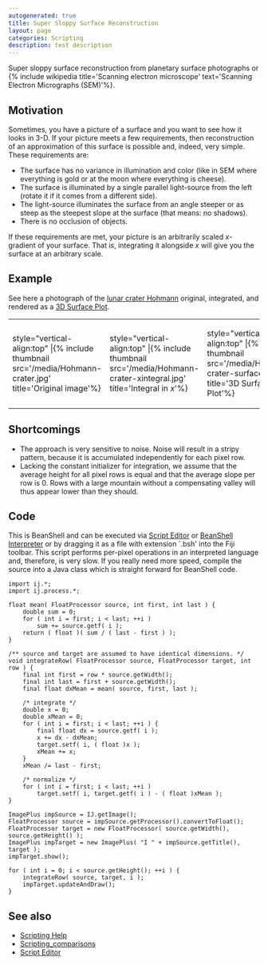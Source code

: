 ```yaml
---
autogenerated: true
title: Super Sloppy Surface Reconstruction
layout: page
categories: Scripting
description: test description
---
```


Super sloppy surface reconstruction from planetary surface photographs or {% include wikipedia title='Scanning electron microscope' text='Scanning Electron Micrographs (SEM)'%}.

Motivation
----------

Sometimes, you have a picture of a surface and you want to see how it looks in 3-D. If your picture meets a few requirements, then reconstruction of an approximation of this surface is possible and, indeed, very simple. These requirements are:

-   The surface has no variance in illumination and color (like in SEM where everything is gold or at the moon where everything is cheese).
-   The surface is illuminated by a single parallel light-source from the left (rotate it if it comes from a different side).
-   The light-source illuminates the surface from an angle steeper or as steep as the steepest slope at the surface (that means: no shadows).
-   There is no occlusion of objects.

If these requirements are met, your picture is an arbitrarily scaled <em>x</em>-gradient of your surface. That is, integrating it alongside <em>x</em> will give you the surface at an arbitrary scale.

Example
-------

See here a photograph of the [lunar crater Hohmann](http://commons.wikimedia.org/wiki/File:Hohmann_crater.png) original, integrated, and rendered as a [3D Surface Plot](3D_Surface_Plot).

<table><tbody><tr class="odd"><td><p>style="vertical-align:top" |{% include thumbnail src='/media/Hohmann-crater.jpg' title='Original image'%}</p></td><td><p>style="vertical-align:top" |{% include thumbnail src='/media/Hohmann-crater-xintegral.jpg' title='Integral in <em>x</em>'%}</p></td><td><p>style="vertical-align:top" |{% include thumbnail src='/media/Hohmann-crater-surfaceplot.jpg' title='3D Surface Plot'%}</p></td></tr></tbody></table>

Shortcomings
------------

-   The approach is very sensitive to noise. Noise will result in a stripy pattern, because it is accumulated independently for each pixel row.
-   Lacking the constant initializer for integration, we assume that the average height for all pixel rows is equal and that the average slope per row is 0. Rows with a large mountain without a compensating valley will thus appear lower than they should.

Code
----

This is BeanShell and can be executed via [Script Editor](Script_Editor) or [BeanShell Interpreter](BeanShell_Interpreter) or by dragging it as a file with extension \`.bsh' into the Fiji toolbar. This script performs per-pixel operations in an interpreted language and, therefore, is very slow. If you really need more speed, compile the source into a Java class which is straight forward for BeanShell code.

    import ij.*;
    import ij.process.*;

    float mean( FloatProcessor source, int first, int last ) {
        double sum = 0;
        for ( int i = first; i < last; ++i )
            sum += source.getf( i );
        return ( float )( sum / ( last - first ) );
    }

    /** source and target are assumed to have identical dimensions. */
    void integrateRow( FloatProcessor source, FloatProcessor target, int row ) {
        final int first = row * source.getWidth();
        final int last = first + source.getWidth();
        final float dxMean = mean( source, first, last );
        
        /* integrate */
        double x = 0;
        double xMean = 0;
        for ( int i = first; i < last; ++i ) {
            final float dx = source.getf( i );
            x += dx - dxMean;
            target.setf( i, ( float )x );
            xMean += x;
        }
        xMean /= last - first;
        
        /* normalize */
        for ( int i = first; i < last; ++i )
            target.setf( i, target.getf( i ) - ( float )xMean );    
    }

    ImagePlus impSource = IJ.getImage();
    FloatProcessor source = impSource.getProcessor().convertToFloat();
    FloatProcessor target = new FloatProcessor( source.getWidth(), source.getHeight() );
    ImagePlus impTarget = new ImagePlus( "I " + impSource.getTitle(), target );
    impTarget.show();

    for ( int i = 0; i < source.getHeight(); ++i ) {
        integrateRow( source, target, i );
        impTarget.updateAndDraw();  
    }

See also
--------

-   [Scripting Help](Scripting_Help)
-   [Scripting\_comparisons](Scripting_comparisons)
-   [Script Editor](Script_Editor)


